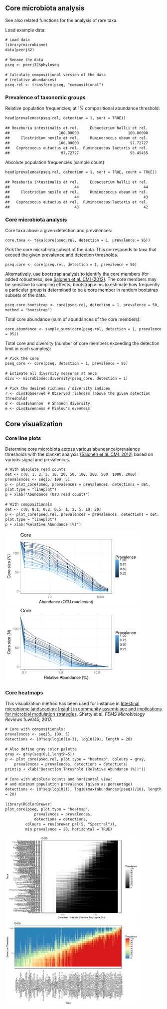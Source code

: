 <!--
  %\VignetteEngine{knitr::rmarkdown}
  %\VignetteIndexEntry{microbiome tutorial - core}
  %\usepackage[utf8]{inputenc}
  %\VignetteEncoding{UTF-8}  
-->
Core microbiota analysis
------------------------

See also related functions for the analysis of rare taxa.

Load example data:

    # Load data
    library(microbiome)
    data(peerj32)

    # Rename the data
    pseq <- peerj32$phyloseq

    # Calculate compositional version of the data
    # (relative abundances)
    pseq.rel <- transform(pseq, "compositional")

### Prevalence of taxonomic groups

Relative population frequencies; at 1% compositional abundance
threshold:

    head(prevalence(pseq.rel, detection = 1, sort = TRUE))

    ## Roseburia intestinalis et rel.     Eubacterium hallii et rel. 
    ##                      100.00000                      100.00000 
    ##     Clostridium nexile et rel.     Ruminococcus obeum et rel. 
    ##                      100.00000                       97.72727 
    ##   Coprococcus eutactus et rel.  Ruminococcus lactaris et rel. 
    ##                       97.72727                       95.45455

Absolute population frequencies (sample count):

    head(prevalence(pseq.rel, detection = 1, sort = TRUE, count = TRUE))

    ## Roseburia intestinalis et rel.     Eubacterium hallii et rel. 
    ##                             44                             44 
    ##     Clostridium nexile et rel.     Ruminococcus obeum et rel. 
    ##                             44                             43 
    ##   Coprococcus eutactus et rel.  Ruminococcus lactaris et rel. 
    ##                             43                             42

### Core microbiota analysis

Core taxa above a given detection and prevalences:

    core.taxa <- taxa(core(pseq.rel, detection = 1, prevalence = 95))

Pick the core microbiota subset of the data. This corresponds to taxa
that exceed the given prevalence and detection thresholds.

    pseq.core <- core(pseq.rel, detection = 1, prevalence = 50)

Alternatively, use bootstrap analysis to identify the core members (for
added robustness; see [Salonen et al. CMI
(2012)](http://onlinelibrary.wiley.com/doi/10.1111/j.1469-0691.2012.03855.x/abstract).
The core members may be sensitive to sampling effects; bootstrap aims to
estimate how frequently a particular group is determined to be a core
member in random bootstrap subsets of the data.

    pseq.core.bootstrap <- core(pseq.rel, detection = 1, prevalence = 50, method = "bootstrap")

Total core abundance (sum of abundances of the core members):

    core.abundance <- sample_sums(core(pseq.rel, detection = 1, prevalence = 95))

Total core and diversity (number of core members exceeding the detection
limit in each samples):

    # Pick the core
    pseq_core <- core(pseq, detection = 1, prevalence = 95)

    # Estimate all diversity measures at once
    divs <- microbiome::diversity(pseq_core, detection = 1)

    # Pick the desired richness / diversity indices
    r <- divs$Observed # Observed richness (above the given detection threshold)
    d <- divs$Shannon  # Shannon diversity
    e <- divs$Evenness # Pielou's evenness

Core visualization
------------------

### Core line plots

Determine core microbiota across various abundance/prevalence thresholds
with the blanket analysis [(Salonen et al. CMI,
2012)](http://onlinelibrary.wiley.com/doi/10.1111/j.1469-0691.2012.03855.x/abstract)
based on various signal and prevalences.

    # With absolute read counts
    det <- c(0, 1, 2, 5, 10, 20, 50, 100, 200, 500, 1000, 2000)
    prevalences <- seq(5, 100, 5)
    p <- plot_core(pseq, prevalences = prevalences, detections = det, plot.type = "lineplot")
    p + xlab("Abundance (OTU read count)")

    # With compositionals
    det <- c(0, 0.1, 0.2, 0.5, 1, 2, 5, 10, 20)
    p <- plot_core(pseq.rel, prevalences = prevalences, detections = det, plot.type = "lineplot")
    p + xlab("Relative Abundance (%)")

<img src="Core_files/figure-markdown_strict/core-example2-1.png" width="430px" /><img src="Core_files/figure-markdown_strict/core-example2-2.png" width="430px" />

### Core heatmaps

This visualization method has been used for instance in [Intestinal
microbiome landscaping: Insight in community assemblage and implications
for microbial modulation
strategies](https://academic.oup.com/femsre/article/doi/10.1093/femsre/fuw045/2979411/Intestinal-microbiome-landscaping-insight-in#58802539).
Shetty et al. *FEMS Microbiology Reviews* fuw045, 2017.

    # Core with compositionals:
    prevalences <- seq(5, 100, 5)
    detections <- 10^seq(log10(1e-3), log10(20), length = 20)

    # Also define gray color palette
    gray <- gray(seq(0,1,length=5))
    p <- plot_core(pseq.rel, plot.type = "heatmap", colours = gray,
        prevalences = prevalences, detections = detections) 
    print(p + xlab("Detection Threshold (Relative Abundance (%))"))

    # Core with absolute counts and horizontal view:
    # and minimum population prevalence (given as percentage)
    detections <- 10^seq(log10(1), log10(max(abundances(pseq))/10), length = 20)

    library(RColorBrewer)
    plot_core(pseq, plot.type = "heatmap", 
                 prevalences = prevalences,
                 detections = detections,
             colours = rev(brewer.pal(5, "Spectral")),
             min.prevalence = 20, horizontal = TRUE)

<img src="Core_files/figure-markdown_strict/core-example3-1.png" width="430px" /><img src="Core_files/figure-markdown_strict/core-example3-2.png" width="430px" />
